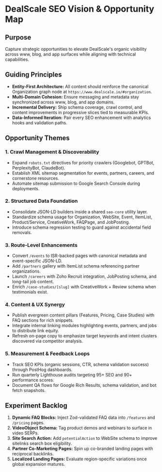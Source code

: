 # DealScale SEO Vision & Opportunity Map

## Purpose
Capture strategic opportunities to elevate DealScale's organic visibility across www, blog, and app surfaces while aligning with technical capabilities.

## Guiding Principles
- **Entity-First Architecture:** All content should reinforce the canonical Organization graph node at `https://www.dealscale.io/#organization`.
- **Multi-Domain Cohesion:** Ensure messaging and metadata stay synchronized across www, blog, and app domains.
- **Incremental Delivery:** Ship schema coverage, crawl control, and content improvements in progressive slices tied to measurable KPIs.
- **Data-Informed Iteration:** Pair every SEO enhancement with analytics hooks and validation paths.

## Opportunity Themes

### 1. Crawl Management & Discoverability
- Expand `robots.txt` directives for priority crawlers (Googlebot, GPTBot, PerplexityBot, ClaudeBot).
- Establish XML sitemap segmentation for events, partners, careers, and cornerstone resources.
- Automate sitemap submission to Google Search Console during deployments.

### 2. Structured Data Foundation
- Consolidate JSON-LD builders inside a shared `seo-core` utility layer.
- Standardize schema usage for Organization, WebSite, Event, ItemList, Product/Service, CreativeWork, FAQPage, and JobPosting.
- Introduce schema regression testing to guard against accidental field removals.

### 3. Route-Level Enhancements
- Convert `/events` to ISR-backed pages with canonical metadata and event-specific JSON-LD.
- Add `/partners` gallery with ItemList schema referencing partner organizations.
- Launch `/careers` with Zoho Recruit integration, JobPosting schema, and long-tail job content.
- Enrich `/case-studies/[slug]` with CreativeWork + Review schema when testimonials exist.

### 4. Content & UX Synergy
- Publish evergreen content pillars (Features, Pricing, Case Studies) with FAQ sections for rich snippets.
- Integrate internal linking modules highlighting events, partners, and jobs to distribute link equity.
- Refresh on-page copy to emphasize target keywords and intent clusters discovered via competitor analysis.

### 5. Measurement & Feedback Loops
- Track SEO KPIs (organic sessions, CTR, schema validation success) through PostHog dashboards.
- Run quarterly Lighthouse audits targeting 95+ SEO and 90+ performance scores.
- Document QA flows for Google Rich Results, schema validation, and bot fetch snapshots.

## Experiment Backlog
1. **Dynamic FAQ Blocks:** Inject Zod-validated FAQ data into `/features` and `/pricing` pages.
2. **VideoObject Schema:** Tag product demos and webinars to surface in video SERPs.
3. **Site Search Action:** Add `potentialAction` to WebSite schema to improve sitelinks search box eligibility.
4. **Partner Co-Marketing Pages:** Spin up co-branded landing pages with reciprocal backlinks.
5. **Localized Landing Pages:** Evaluate region-specific variations once global expansion matures.
